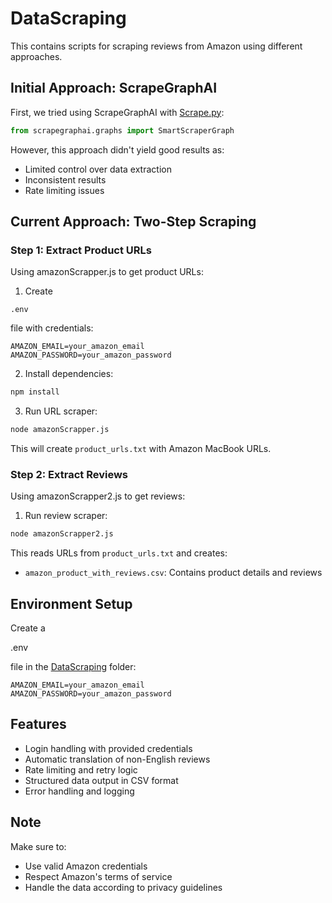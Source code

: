 # DataScraping

This contains scripts for scraping reviews from Amazon using different approaches.

## Initial Approach: ScrapeGraphAI

First, we tried using ScrapeGraphAI with [Scrape.py](DataScraping/Scrape.py):

```python
from scrapegraphai.graphs import SmartScraperGraph
```

However, this approach didn't yield good results as:
- Limited control over data extraction
- Inconsistent results
- Rate limiting issues

## Current Approach: Two-Step Scraping

### Step 1: Extract Product URLs
Using amazonScrapper.js to get product URLs:

1. Create 

`.env`

 file with credentials:
```env
AMAZON_EMAIL=your_amazon_email
AMAZON_PASSWORD=your_amazon_password
```

2. Install dependencies:
```bash
npm install
```

3. Run URL scraper:
```bash
node amazonScrapper.js
```

This will create `product_urls.txt` with Amazon MacBook URLs.

### Step 2: Extract Reviews
Using amazonScrapper2.js to get reviews:

1. Run review scraper:
```bash
node amazonScrapper2.js
```

This reads URLs from `product_urls.txt` and creates:
- `amazon_product_with_reviews.csv`: Contains product details and reviews
## Environment Setup

Create a 

.env

 file in the [DataScraping](DataScraping ) folder:
```env
AMAZON_EMAIL=your_amazon_email
AMAZON_PASSWORD=your_amazon_password
```

## Features

- Login handling with provided credentials
- Automatic translation of non-English reviews
- Rate limiting and retry logic
- Structured data output in CSV format
- Error handling and logging

## Note

Make sure to:
- Use valid Amazon credentials
- Respect Amazon's terms of service
- Handle the data according to privacy guidelines
